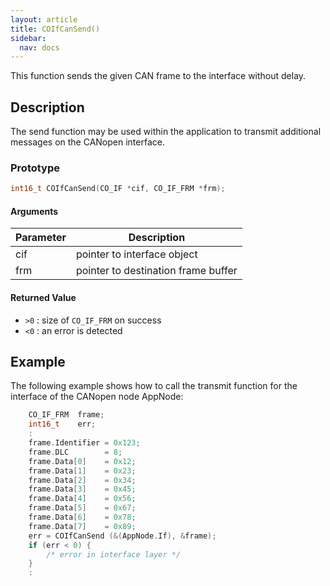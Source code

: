 ```yaml
---
layout: article
title: COIfCanSend()
sidebar:
  nav: docs
---
```


This function sends the given CAN frame to the interface without delay.

<!--more-->

## Description

The send function may be used within the application to transmit additional messages on the CANopen interface.

### Prototype

```c
int16_t COIfCanSend(CO_IF *cif, CO_IF_FRM *frm);
```

#### Arguments

| Parameter | Description |
| --- | --- |
| cif | pointer to interface object |
| frm | pointer to destination frame buffer |

#### Returned Value

- `>0` : size of `CO_IF_FRM` on success
- `<0` : an error is detected

## Example

The following example shows how to call the transmit function for the interface of the CANopen node AppNode:

```c
    CO_IF_FRM  frame;
    int16_t    err;
    :
    frame.Identifier = 0x123;
    frame.DLC        = 8;
    frame.Data[0]    = 0x12;
    frame.Data[1]    = 0x23;
    frame.Data[2]    = 0x34;
    frame.Data[3]    = 0x45;
    frame.Data[4]    = 0x56;
    frame.Data[5]    = 0x67;
    frame.Data[6]    = 0x78;
    frame.Data[7]    = 0x89;
    err = COIfCanSend (&(AppNode.If), &frame);
    if (err < 0) {
        /* error in interface layer */
    }
    :
```
